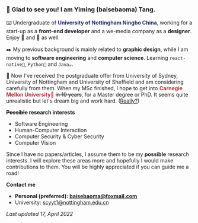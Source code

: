 ### 👋 Glad to see you! I am **Yiming (baisebaoma) Tang**.

⌨️ Undergraduate of **<font color="#1C2A67">University of Nottingham Ningbo China</font>**, working for a start-up as a **front-end developer** and a we-media company as a **designer**. Enjoy 🎵 and 🎹 as well.

✒️ My previous background is mainly related to **graphic design**, while I am moving to **software engineering** and **computer science**. Learning `react-native🌸`, `Python🐍` and `Java☕️`.

🏫 Now I've received the postgraduate offer from University of Sydney, University of Nottingham and University of Sheffield and am considering carefully from them. When my MSc finished, I hope to get into **<font color="#B42B36">Carnegie Mellon University🌟</font>** ~~in 10 years~~, for a Master degree or PhD. It seems quite unrealistic but let's dream big and work hard. ([Really?](https://github.com/baisebaoma/no-bailan))

**~~Possible~~ research interests**

- Software Engineering
- Human-Computer Interaction
- Computer Security & Cyber Security
- Computer Vision

Since I have no papers/articles, I assume them to be my **possible** research interests. I will explore these areas more and hopefully I would make contributions to them. You will be highly appreciated if you can guide me a road!

**Contact me**

- **Personal (preferred): baisebaoma@foxmail.com**
- University: scyyt1@nottingham.edu.cn

_Last updated 17, April 2022_
